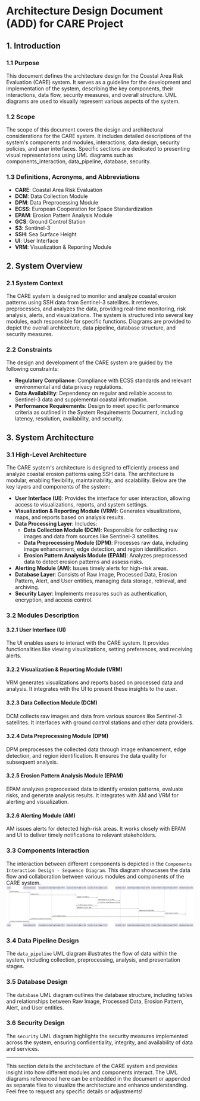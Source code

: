 # Architecture Design Document (ADD) for CARE Project

## 1. Introduction

### 1.1 Purpose

This document defines the architecture design for the Coastal Area Risk Evaluation (CARE) system. It serves as a guideline for the development and implementation of the system, describing the key components, their interactions, data flow, security measures, and overall structure. UML diagrams are used to visually represent various aspects of the system.

### 1.2 Scope

The scope of this document covers the design and architectural considerations for the CARE system. It includes detailed descriptions of the system's components and modules, interactions, data design, security policies, and user interfaces. Specific sections are dedicated to presenting visual representations using UML diagrams such as components_interaction, data_pipeline, database, security.

### 1.3 Definitions, Acronyms, and Abbreviations

- **CARE**: Coastal Area Risk Evaluation
- **DCM**: Data Collection Module
- **DPM**: Data Preprocessing Module
- **ECSS**: European Cooperation for Space Standardization
- **EPAM**: Erosion Pattern Analysis Module
- **GCS**: Ground Control Station
- **S3**: Sentinel-3
- **SSH**: Sea Surface Height
- **UI**: User Interface
- **VRM**: Visualization & Reporting Module

## 2. System Overview

### 2.1 System Context

The CARE system is designed to monitor and analyze coastal erosion patterns using SSH data from Sentinel-3 satellites. It retrieves, preprocesses, and analyzes the data, providing real-time monitoring, risk analysis, alerts, and visualizations. The system is structured into several key modules, each responsible for specific functions. Diagrams are provided to depict the overall architecture, data pipeline, database structure, and security measures.

### 2.2 Constraints

The design and development of the CARE system are guided by the following constraints:

- **Regulatory Compliance**: Compliance with ECSS standards and relevant environmental and data privacy regulations.
- **Data Availability**: Dependency on regular and reliable access to Sentinel-3 data and supplemental coastal information.
- **Performance Requirements**: Design to meet specific performance criteria as outlined in the System Requirements Document, including latency, resolution, availability, and security.

## 3. System Architecture

### 3.1 High-Level Architecture

The CARE system's architecture is designed to efficiently process and analyze coastal erosion patterns using SSH data. The architecture is modular, enabling flexibility, maintainability, and scalability. Below are the key layers and components of the system:

- **User Interface (UI)**: Provides the interface for user interaction, allowing access to visualizations, reports, and system settings.
- **Visualization & Reporting Module (VRM)**: Generates visualizations, maps, and reports based on analysis results.
- **Data Processing Layer**: Includes:
  - **Data Collection Module (DCM)**: Responsible for collecting raw images and data from sources like Sentinel-3 satellites.
  - **Data Preprocessing Module (DPM)**: Processes raw data, including image enhancement, edge detection, and region identification.
  - **Erosion Pattern Analysis Module (EPAM)**: Analyzes preprocessed data to detect erosion patterns and assess risks.
- **Alerting Module (AM)**: Issues timely alerts for high-risk areas.
- **Database Layer**: Consists of Raw Image, Processed Data, Erosion Pattern, Alert, and User entities, managing data storage, retrieval, and archiving.
- **Security Layer**: Implements measures such as authentication, encryption, and access control.

### 3.2 Modules Description

#### 3.2.1 User Interface (UI)

The UI enables users to interact with the CARE system. It provides functionalities like viewing visualizations, setting preferences, and receiving alerts.

#### 3.2.2 Visualization & Reporting Module (VRM)

VRM generates visualizations and reports based on processed data and analysis. It integrates with the UI to present these insights to the user.

#### 3.2.3 Data Collection Module (DCM)

DCM collects raw images and data from various sources like Sentinel-3 satellites. It interfaces with ground control stations and other data providers.

#### 3.2.4 Data Preprocessing Module (DPM)

DPM preprocesses the collected data through image enhancement, edge detection, and region identification. It ensures the data quality for subsequent analysis.

#### 3.2.5 Erosion Pattern Analysis Module (EPAM)

EPAM analyzes preprocessed data to identify erosion patterns, evaluate risks, and generate analysis results. It integrates with AM and VRM for alerting and visualization.

#### 3.2.6 Alerting Module (AM)

AM issues alerts for detected high-risk areas. It works closely with EPAM and UI to deliver timely notifications to relevant stakeholders.

### 3.3 Components Interaction

The interaction between different components is depicted in the `Components Interaction Design - Sequence Diagram`. This diagram showcases the data flow and collaboration between various modules and components of the CARE system.
![Components Interaction Design](./images/components_interaction.png)

### 3.4 Data Pipeline Design

The `data_pipeline` UML diagram illustrates the flow of data within the system, including collection, preprocessing, analysis, and presentation stages.

### 3.5 Database Design

The `database` UML diagram outlines the database structure, including tables and relationships between Raw Image, Processed Data, Erosion Pattern, Alert, and User entities.

### 3.6 Security Design

The `security` UML diagram highlights the security measures implemented across the system, ensuring confidentiality, integrity, and availability of data and services.

---

This section details the architecture of the CARE system and provides insight into how different modules and components interact. The UML diagrams referenced here can be embedded in the document or appended as separate files to visualize the architecture and enhance understanding. Feel free to request any specific details or adjustments!
